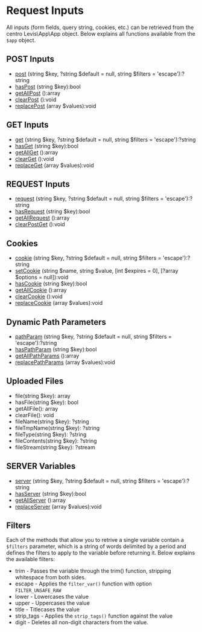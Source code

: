 
# Request Inputs

All inputs (form fields, query string, cookies, etc.) can be retrieved from the centro Levis\App\App object.  Below 
explains all functions available from the `$app` object.

## POST Inputs

* [post](../classes/app/post.md) (string $key, ?string $default = null, string $filters = 'escape'):?string
* [hasPost](../classes/app/haspost.md) (string $key):bool
* [getAllPost](../classes/app/getallpost.md) ():array
* [clearPost](../classes/app/clearpost.md) ():void
* [replacePost](../classes/app/replacepost.md) (array $values):void


## GET Inputs

* [get](../classes/app/get.md) (string $key, ?string $default = null, string $filters = 'escape'):?string
* [hasGet](../classes/app/hasget.md) (string $key):bool
* [getAllGet](../classes/app/getallget.md) ():array
* [clearGet](../classes/app/clearget.md) ():void
* [replaceGet](../classes/app/replaceget.md) (array $values):void


## REQUEST Inputs

* [request](../classes/app/request.md) (string $key, ?string $default = null, string $filters = 'escape'):?string
* [hasRequest](../app/classes/app/hasrequest.md) (string $key):bool
* [getAllRequest](../app/classes/app/getAllrequest.md) ():array
* [clearPostGet](../classes/app/clearpostget.md) ():void


## Cookies

* [cookie](../classes/app/cookie.md) (string $key, ?string $default = null, string $filters = 'escape'):?string
* [setCookie](../classes/app/setcookie.md) (string $name, string $value, [int $expires = 0], [?array $options = null]):void
* [hasCookie](../classes/app/hascookie.md) (string $key):bool
* [getAllCookie](../classes/app/getallcookie.md) ():array
* [clearCookie](../classes/app/clearcookie.md) ():void
* [replaceCookie](../classes/app/replacecookie.md) (array $values):void


## Dynamic Path Parameters

* [pathParam](../classes/app/pathparam.md) (string $key, ?string $default = null, string $filters = 'escape'):?string
* [hasPathParam](../classes/app/haspathparam.md) (string $key):bool
* [getAllPathParams](../classes/app/getallpathparam.md) ():array
* [replacePathParams](../classes/app/replacepathparams.md) (array $values):void


## Uploaded Files

* file(string $key): array
* hasFile(string $key): bool
* getAllFile(): array
* clearFile(): void
* fileName(string $key): ?string
* fileTmpName(string $key): ?string
* fileType(string $key): ?string
* fileContents(string $key): ?string
* fileStream(string $key): ?stream


## SERVER Variables

* [server](../classes/app/server.md) (string $key, ?string $default = null, string $filters = 'escape'):?string
* [hasServer](../classes/app/hasserver.md) (string $key):bool
* [getAllServer](../classes/app/getallserver.md) ():array
* [replaceServer](../classes/app/replaceserver.md) (array $values):void


## Filters

Each of the methods that allow you to retrive a single variable contain a `$filters` parameter, which is a string of words delimited by a period and defines the filters to apply to the variable before returning it.  Below explains the available filters:

* trim - Passes the variable through the trim() function, stripping whitespace from both sides.
* escape - Applies the `filter_var()` function with option `FILTER_UNSAFE_RAW`
* lower - Lowercases the value
* upper - Uppercases the value
* title - Titlecases the value
* strip_tags - Applies the `strip_tags()` function against the value
* digit - Deletes all non-digit characters from the value.


